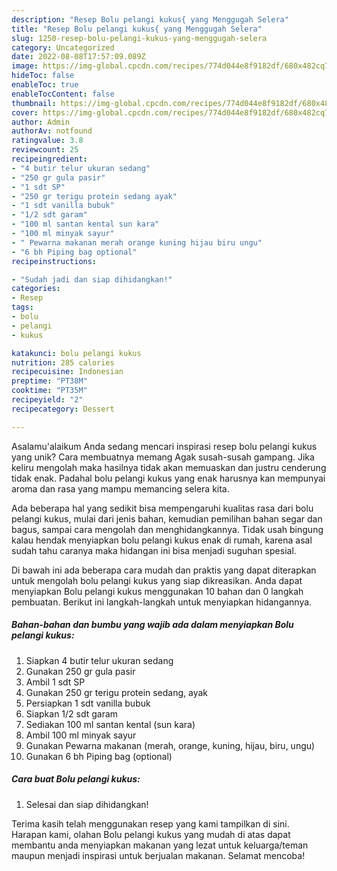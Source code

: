 ```yaml
---
description: "Resep Bolu pelangi kukus{ yang Menggugah Selera"
title: "Resep Bolu pelangi kukus{ yang Menggugah Selera"
slug: 1250-resep-bolu-pelangi-kukus-yang-menggugah-selera
category: Uncategorized
date: 2022-08-08T17:57:09.089Z
image: https://img-global.cpcdn.com/recipes/774d044e8f9182df/680x482cq70/bolu-pelangi-kukus-foto-resep-utama.jpg
hideToc: false
enableToc: true
enableTocContent: false
thumbnail: https://img-global.cpcdn.com/recipes/774d044e8f9182df/680x482cq70/bolu-pelangi-kukus-foto-resep-utama.jpg
cover: https://img-global.cpcdn.com/recipes/774d044e8f9182df/680x482cq70/bolu-pelangi-kukus-foto-resep-utama.jpg
author: Admin
authorAv: notfound
ratingvalue: 3.8
reviewcount: 25
recipeingredient:
- "4 butir telur ukuran sedang"
- "250 gr gula pasir"
- "1 sdt SP"
- "250 gr terigu protein sedang ayak"
- "1 sdt vanilla bubuk"
- "1/2 sdt garam"
- "100 ml santan kental sun kara"
- "100 ml minyak sayur"
- " Pewarna makanan merah orange kuning hijau biru ungu"
- "6 bh Piping bag optional"
recipeinstructions:

- "Sudah jadi dan siap dihidangkan!"
categories:
- Resep
tags:
- bolu
- pelangi
- kukus

katakunci: bolu pelangi kukus 
nutrition: 285 calories
recipecuisine: Indonesian
preptime: "PT38M"
cooktime: "PT35M"
recipeyield: "2"
recipecategory: Dessert

---
```



Asalamu'alaikum Anda sedang mencari inspirasi resep bolu pelangi kukus yang unik? Cara membuatnya memang Agak susah-susah gampang. Jika keliru mengolah maka hasilnya tidak akan memuaskan dan justru cenderung tidak enak. Padahal bolu pelangi kukus yang enak harusnya kan mempunyai aroma dan rasa yang mampu memancing selera kita.


Ada beberapa hal yang sedikit bisa mempengaruhi kualitas rasa dari bolu pelangi kukus, mulai dari jenis bahan, kemudian pemilihan bahan segar dan bagus, sampai cara mengolah dan menghidangkannya. Tidak usah bingung kalau hendak menyiapkan bolu pelangi kukus enak di rumah, karena asal sudah tahu caranya maka hidangan ini bisa menjadi suguhan spesial.




Di bawah ini ada beberapa cara mudah dan praktis yang dapat diterapkan untuk mengolah bolu pelangi kukus yang siap dikreasikan. Anda dapat menyiapkan Bolu pelangi kukus menggunakan 10 bahan dan 0 langkah pembuatan. Berikut ini langkah-langkah untuk menyiapkan hidangannya.

<!--inarticleads1-->

##### Bahan-bahan dan bumbu yang wajib ada dalam menyiapkan Bolu pelangi kukus:

1. Siapkan 4 butir telur ukuran sedang
1. Gunakan 250 gr gula pasir
1. Ambil 1 sdt SP
1. Gunakan 250 gr terigu protein sedang, ayak
1. Persiapkan 1 sdt vanilla bubuk
1. Siapkan 1/2 sdt garam
1. Sediakan 100 ml santan kental (sun kara)
1. Ambil 100 ml minyak sayur
1. Gunakan  Pewarna makanan (merah, orange, kuning, hijau, biru, ungu)
1. Gunakan 6 bh Piping bag (optional)




<!--inarticleads2-->

##### Cara buat Bolu pelangi kukus:


1. Selesai dan siap dihidangkan!



Terima kasih telah menggunakan resep yang kami tampilkan di sini. Harapan kami, olahan Bolu pelangi kukus yang mudah di atas dapat membantu anda menyiapkan makanan yang lezat untuk keluarga/teman maupun menjadi inspirasi untuk berjualan makanan. Selamat mencoba!
